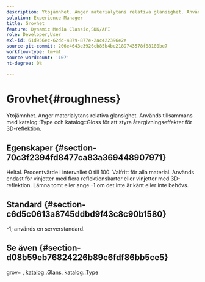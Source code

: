 ```yaml
---
description: Ytojämnhet. Anger materialytans relativa glansighet. Används tillsammans med katalogtyp och katalogglans för att styra återgivningseffekter för 3D-reflektion.
solution: Experience Manager
title: Grovhet
feature: Dynamic Media Classic,SDK/API
role: Developer,User
exl-id: 61d956ec-62dd-4879-877e-2ac422396e2e
source-git-commit: 206e4643e3926cb85b4be2189743578f88180be7
workflow-type: tm+mt
source-wordcount: '107'
ht-degree: 0%

---
```


# Grovhet{#roughness}

Ytojämnhet. Anger materialytans relativa glansighet. Används tillsammans med katalog::Type och katalog::Gloss för att styra återgivningseffekter för 3D-reflektion.

## Egenskaper {#section-70c3f2394fd8477ca83a369448907971}

Heltal. Procentvärde i intervallet 0 till 100. Valfritt för alla material. Används endast för vinjetter med flera reflektionskartor eller vinjetter med 3D-reflektion. Lämna tomt eller ange -1 om det inte är känt eller inte behövs.

## Standard {#section-c6d5c0613a8745ddbd9f43c8c90b1580}

-1; används en serverstandard.

## Se även {#section-d08b59eb76824226b89c6fdf86bb5ce5}

[grov=](../../../../../ir-api/http-protocol/image-rendering-api-ref/c-ir-http-protocol-ref/c-ir-http-protocol-command-reference/r-ir-rough.md#reference-00add846b09f4dc39420bda1ca414180) ,  [katalog::Glans](../../../../../ir-api/material-cat/image-rendering-api-ref/c-ir-material-catalog/c-ir-material-data-reference/r-ir-cat-gloss.md#reference-5277f62a67e2408ab94699aa712f1eeb),  [katalog::Type](../../../../../ir-api/material-cat/image-rendering-api-ref/c-ir-material-catalog/c-ir-material-data-reference/r-ir-cat-type.md#reference-9bea147dda9f4e74bc0ec79dcc0d9161)
